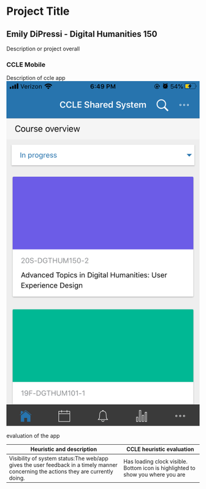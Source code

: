 # Project Title 
## Emily DiPressi - Digital Humanities 150

Description or project overall 

### CCLE Mobile 
Description of ccle app 
![CCLE Mobile Screenshot](CCLE-Mobile.png)

evaluation of the app

Heuristic and description | CCLE heuristic evaluation
--------------------------|---------------------------
Visibility of system status:The web/app gives the user feedback in a timely manner concerning the actions they are currently doing. | Has loading clock visible. Bottom icon is highlighted to show you where you are


